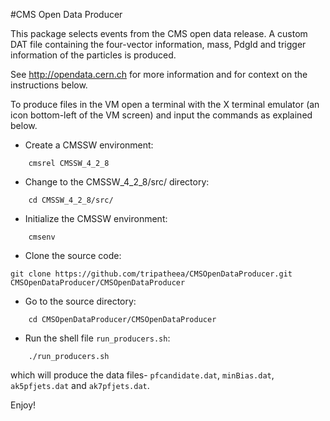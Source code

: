 #CMS Open Data Producer

This package selects events from the CMS open
data release. A custom DAT file containing the four-vector information, mass, PdgId and trigger information of the particles is produced.

See http://opendata.cern.ch for more information and for context on the instructions below.

To produce files in the VM open a terminal with the X terminal emulator (an icon bottom-left of the VM screen)
and input the commands as explained below.

* Create a CMSSW environment: 

```
    cmsrel CMSSW_4_2_8
```

* Change to the CMSSW_4_2_8/src/ directory:

```
    cd CMSSW_4_2_8/src/
```
* Initialize the CMSSW environment:

```
    cmsenv
```
* Clone the source code:


```git clone https://github.com/tripatheea/CMSOpenDataProducer.git CMSOpenDataProducer/CMSOpenDataProducer```


* Go to the source directory:

```
    cd CMSOpenDataProducer/CMSOpenDataProducer
```
* Run the shell file `run_producers.sh`:

```
    ./run_producers.sh
```
which will produce the data files-  `pfcandidate.dat`, `minBias.dat`, `ak5pfjets.dat` and `ak7pfjets.dat`.

Enjoy!

